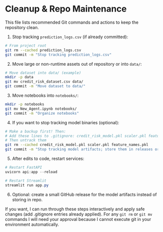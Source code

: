 # Cleanup & Repo Maintenance

This file lists recommended Git commands and actions to keep the repository clean.

1) Stop tracking `prediction_logs.csv` (if already committed):

```bash
# From project root
git rm --cached prediction_logs.csv
git commit -m "Stop tracking prediction_logs.csv"
```

2) Move large or non-runtime assets out of repository or into `data/`:

```bash
# Move dataset into data/ (example)
mkdir -p data
git mv credit_risk_dataset.csv data/
git commit -m "Move dataset to data/"
```

3) Move notebooks into `notebooks/`:

```bash
mkdir -p notebooks
git mv New_Agent.ipynb notebooks/
git commit -m "Organize notebooks"
```

4) If you want to stop tracking model binaries (optional):

```bash
# Make a backup first! Then:
# Add these lines to .gitignore: credit_risk_model.pkl scaler.pkl feature_names.pkl
# Then untrack them
git rm --cached credit_risk_model.pkl scaler.pkl feature_names.pkl
git commit -m "Stop tracking model artifacts; store them in releases or a model registry"
```

5) After edits to code, restart services:

```powershell
# Restart FastAPI
uvicorn api:app --reload

# Restart Streamlit
streamlit run app.py
```

6) Optional: create a small GitHub release for the model artifacts instead of storing in repo.


If you want, I can run through these steps interactively and apply safe changes (add .gitignore entries already applied). For any `git rm` or `git mv` commands I will need your approval because I cannot execute git in your environment automatically.
